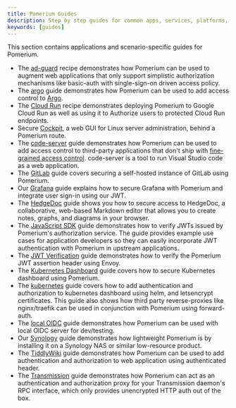 ```yaml
---
title: Pomerium Guides
description: Step by step guides for common apps, services, platforms, and use-cases with Pomerium.
keywords: [guides]
---
```


This section contains applications and scenario-specific guides for Pomerium.

- The [ad-guard](guides/ad-guard) recipe demonstrates how Pomerium can be used to augment web applications that only support simplistic authorization mechanisms like basic-auth with single-sign-on driven access policy.
- The [argo](guides/argo) guide demonstrates how Pomerium can be used to add access control to [Argo](https://argoproj.github.io/projects/argo).
- The [Cloud Run](guides/cloud-run) recipe demonstrates deploying Pomerium to Google Cloud Run as well as using it to Authorize users to protected Cloud Run endpoints.
- Secure [Cockpit](guides/cockpit), a web GUI for Linux server administration, behind a Pomerium route.
- The [code-server](guides/code-server) guide demonstrates how Pomerium can be used to add access control to third-party applications that don't ship with [fine-grained access control](https://github.com/cdr/code-server/issues/905). code-server is a tool to run Visual Studio code as a web application.
- The [GitLab](guides/gitlab) guide covers securing a self-hosted instance of GitLab using Pomerium.
- Our [Grafana](guides/grafana) guide explains how to secure Grafana with Pomerium and integrate user sign-in using our JWT.
- The [HedgeDoc](/docs/guides/hedgedoc.md) guide shows you how to secure access to HedgeDoc, a collaborative, web-based Markdown editor that allows you to create notes, graphs, and diagrams in your browser.
- The [JavaScript SDK](/docs/guides/js-sdk) guide demonstrates how to verify JWTs issued by Pomerium's authorization service. The guide provides example use cases for application developers so they can easily incorporate JWT authentication with Pomerium in upstream applications.
- The [JWT Verification](guides/jwt-verification) guide demonstrates how to verify the Pomerium JWT assertion header using Envoy.
- The [Kubernetes Dashboard](guides/kubernetes-dashboard) guide covers how to secure Kubernetes dashboard using Pomerium.
- The [kubernetes](guides/kubernetes) guide covers how to add authentication and authorization to kubernetes dashboard using helm, and letsencrypt certificates. This guide also shows how third party reverse-proxies like nginx/traefik can be used in conjunction with Pomerium using forward-auth.
- The [local OIDC](guides/local-oidc) guide demonstrates how Pomerium can be used with local OIDC server for dev/testing.
- Our [Synology](guides/synology) guide demonstrates how lightweight Pomerium is by installing it on a Synology NAS or similar low-resource product.
- The [TiddlyWiki](guides/tiddlywiki) guide demonstrates how Pomerium can be used to add authentication and authorization to web application using authenticated header.
- The [Transmission](guides/transmission) guide demonstrates how Pomerium can act as an authentication and authorization proxy for your Transmission daemon's RPC interface, which only provides unencrypted HTTP auth out of the box.
